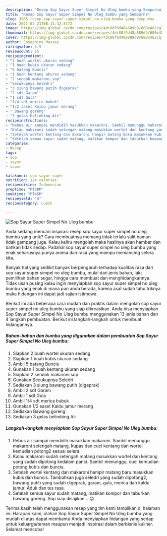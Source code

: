 ```yaml
---
description: "Resep Sop Sayur Super Simpel No Uleg bumbu yang Sempurna"
title: "Resep Sop Sayur Super Simpel No Uleg bumbu yang Sempurna"
slug: 3905-resep-sop-sayur-super-simpel-no-uleg-bumbu-yang-sempurna
date: 2021-02-21T08:14:32.577Z
image: https://img-global.cpcdn.com/recipes/4dc88f9d48a889d9/680x482cq70/sop-sayur-super-simpel-no-uleg-bumbu-foto-resep-utama.jpg
thumbnail: https://img-global.cpcdn.com/recipes/4dc88f9d48a889d9/680x482cq70/sop-sayur-super-simpel-no-uleg-bumbu-foto-resep-utama.jpg
cover: https://img-global.cpcdn.com/recipes/4dc88f9d48a889d9/680x482cq70/sop-sayur-super-simpel-no-uleg-bumbu-foto-resep-utama.jpg
author: Josephine Massey
ratingvalue: 4.5
reviewcount: 15
recipeingredient:
- "2 buah wortel ukuran sedang"
- "1 buah kubis ukuran sedang"
- "5 batang Buncis"
- "1 buah kentang ukuran sedang"
- "2 sendok makaroni sop"
- "Secukupnya Seledri"
- "3 siung bawang putih digeprak"
- "2 sdt Garam"
- "1 sdt Gula"
- "1/4 sdt merica bubuk"
- "1/2 saset Kaldu jamur merang"
- " Bawang goreng"
- "3 gelas belimbing Air"
recipeinstructions:
- "Rebus air sampai mendidih masukkan makaroni. Sambil menunggu makaroni setengah matang, kupas dan cuci kentang dan wortel kemudian potong2 sesuai selera."
- "Kalau makaroni sudah setengah matang masukkan wortel dan kentang yang sudah dipotong kedalam panci. Sambil menunggu, cuci kemudian potong kubis dan buncis."
- "Setelah wortel kentang dan makaroni hampir matang baru masukkan kubis dan buncis. Tambahkan juga seledri yang sudah dipotong2, bawang putih yang sudah digeprak, garam, gula, merica dan kaldu jamur. Aduk dan tes rasa."
- "Setelah semua sayur sudah matang, matikan kompor dan taburkan bawang goreng. Sop siap disajikan....😊"
categories:
- Resep
tags:
- sop
- sayur
- super

katakunci: sop sayur super 
nutrition: 124 calories
recipecuisine: Indonesian
preptime: "PT38M"
cooktime: "PT45M"
recipeyield: "4"
recipecategory: Lunch

---
```



![Sop Sayur Super Simpel No Uleg bumbu](https://img-global.cpcdn.com/recipes/4dc88f9d48a889d9/680x482cq70/sop-sayur-super-simpel-no-uleg-bumbu-foto-resep-utama.jpg)

Anda sedang mencari inspirasi resep sop sayur super simpel no uleg bumbu yang unik? Cara membuatnya memang tidak terlalu sulit namun tidak gampang juga. Kalau keliru mengolah maka hasilnya akan hambar dan bahkan tidak sedap. Padahal sop sayur super simpel no uleg bumbu yang enak seharusnya punya aroma dan rasa yang mampu memancing selera kita.

Banyak hal yang sedikit banyak berpengaruh terhadap kualitas rasa dari sop sayur super simpel no uleg bumbu, mulai dari jenis bahan, lalu pemilihan bahan segar, hingga cara membuat dan menghidangkannya. Tidak usah pusing kalau ingin menyiapkan sop sayur super simpel no uleg bumbu yang enak di mana pun anda berada, karena asal sudah tahu triknya maka hidangan ini dapat jadi sajian istimewa.




Berikut ini ada beberapa cara mudah dan praktis dalam mengolah sop sayur super simpel no uleg bumbu yang siap dikreasikan. Anda bisa menyiapkan Sop Sayur Super Simpel No Uleg bumbu menggunakan 13 jenis bahan dan 4 langkah pembuatan. Berikut ini langkah-langkah untuk membuat hidangannya.

<!--inarticleads1-->

##### Bahan-bahan dan bumbu yang digunakan dalam pembuatan Sop Sayur Super Simpel No Uleg bumbu:

1. Siapkan 2 buah wortel ukuran sedang
1. Siapkan 1 buah kubis ukuran sedang
1. Ambil 5 batang Buncis
1. Gunakan 1 buah kentang ukuran sedang
1. Siapkan 2 sendok makaroni sop
1. Gunakan Secukupnya Seledri
1. Sediakan 3 siung bawang putih (digeprak)
1. Ambil 2 sdt Garam
1. Ambil 1 sdt Gula
1. Ambil 1/4 sdt merica bubuk
1. Gunakan 1/2 saset Kaldu jamur merang
1. Sediakan  Bawang goreng
1. Sediakan 3 gelas belimbing Air




<!--inarticleads2-->

##### Langkah-langkah menyiapkan Sop Sayur Super Simpel No Uleg bumbu:

1. Rebus air sampai mendidih masukkan makaroni. Sambil menunggu makaroni setengah matang, kupas dan cuci kentang dan wortel kemudian potong2 sesuai selera.
1. Kalau makaroni sudah setengah matang masukkan wortel dan kentang yang sudah dipotong kedalam panci. Sambil menunggu, cuci kemudian potong kubis dan buncis.
1. Setelah wortel kentang dan makaroni hampir matang baru masukkan kubis dan buncis. Tambahkan juga seledri yang sudah dipotong2, bawang putih yang sudah digeprak, garam, gula, merica dan kaldu jamur. Aduk dan tes rasa.
1. Setelah semua sayur sudah matang, matikan kompor dan taburkan bawang goreng. Sop siap disajikan....😊




Terima kasih telah menggunakan resep yang tim kami tampilkan di halaman ini. Harapan kami, olahan Sop Sayur Super Simpel No Uleg bumbu yang mudah di atas dapat membantu Anda menyiapkan hidangan yang sedap untuk keluarga/teman maupun menjadi inspirasi dalam berbisnis kuliner. Selamat mencoba!
